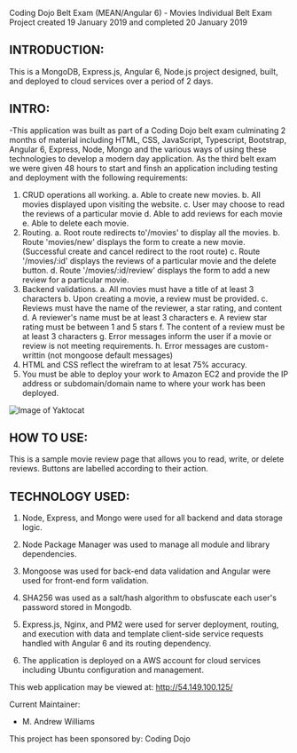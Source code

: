 Coding Dojo Belt Exam (MEAN/Angular 6) - Movies
Individual Belt Exam Project created 19 January 2019 and completed 20 January 2019

INTRODUCTION:
--------------------
This is a MongoDB, Express.js, Angular 6, Node.js project designed, built, and deployed to cloud services over a period of 2 days.

INTRO:
--------------------

-This application was built as part of a Coding Dojo belt exam culminating 2 months of material including HTML, CSS, JavaScript, Typescript, 
Bootstrap, Angular 6, Express, Node, Mongo and the various ways of using these technologies to develop a modern day application.  As the 
third belt exam we were given 48 hours to start and finsh an application including testing and deployment with the following requirements:

1. CRUD operations all working.
	a. Able to create new movies.
	b. All movies displayed upon visiting the website.
	c. User may choose to read the reviews of a particular movie
	d. Able to add reviews for each movie
	e. Able to delete each movie.
2. Routing.
	a. Root route redirects to'/movies' to display all the movies.
	b. Route 'movies/new' displays the form to create a new movie. (Successful create and cancel redirect to the root route)
	c. Route '/movies/:id' displays the reviews of a particular movie and the delete button.
	d. Route '/movies/:id/review' displays the form to add a new review for a particular movie.
3. Backend validations.
	a. All movies must have a title of at least 3 characters
	b. Upon creating a movie, a review must be provided.
	c. Reviews must have the name of the reviewer, a star rating, and content
	d. A reviewer's name must be at least 3 characters
	e. A review star rating must be between 1 and 5 stars
	f. The content of a review must be at least 3 characters
	g. Error messages inform the user if a movie or review is not meeting requirements.
	h. Error messages are custom-writtin (not mongoose default messages)
4. HTML and CSS reflect the wirefram to at lesat 75% accuracy.
5. You must be able to deploy your work to Amazon EC2 and provide the IP address or subdomain/domain name to where your work has been deployed.

![Image of Yaktocat](http://mawfia.com/documents/movies.png)


HOW TO USE:
---------------------
This is a sample movie review page that allows you to read, write, or delete reviews.  Buttons are labelled according to their action.


TECHNOLOGY USED:
-----------------
1.  Node, Express, and Mongo were used for all backend and data storage logic.

2.  Node Package Manager was used to manage all module and library dependencies.

3.  Mongoose was used for back-end data validation and Angular were used for front-end form validation.

4.  SHA256 was used as a salt/hash algorithm to obsfuscate each user's password stored in Mongodb.

5.  Express.js, Nginx, and PM2 were used for server deployment, routing, and execution with data and template client-side service requests handled with Angular 6 and its routing dependency.

6.  The application is deployed on a AWS account for cloud services including Ubuntu configuration and management.

This web application may be viewed at: http://54.149.100.125/

Current Maintainer:
 * M. Andrew Williams

This project has been sponsored by:
Coding Dojo

